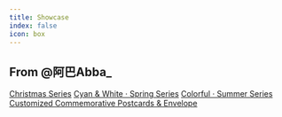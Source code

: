 ```yaml
---
title: Showcase
index: false
icon: box
---
```


## From @阿巴Abba_

[Christmas Series](/show/abba-1.md)
[Cyan & White · Spring Series](/show/abba-2.md)
[Colorful · Summer Series](/show/abba-3.md)
[Customized Commemorative Postcards & Envelope](/show/Manga-End-commemoration-Cards.md)
